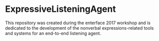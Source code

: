 # ExpressiveListeningAgent
This repository was created during the enterface 2017 workshop and is dedicated to the development of the nonverbal expressions-related tools and systems for an end-to-end listening agent.
